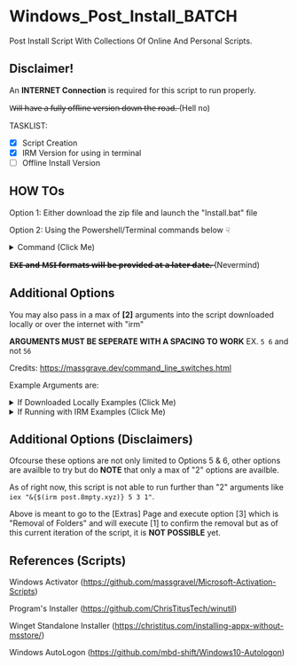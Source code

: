 # Windows_Post_Install_BATCH
Post Install Script With Collections Of Online And Personal Scripts.

## Disclaimer!
An **INTERNET Connection** is required for this script to run properly.

W̶i̶l̶l̶ ̶h̶a̶v̶e̶ ̶a̶ ̶f̶u̶l̶l̶y̶ ̶o̶f̶f̶l̶i̶n̶e̶ ̶v̶e̶r̶s̶i̶o̶n̶ ̶d̶o̶w̶n̶ ̶t̶h̶e̶ ̶r̶o̶a̶d̶.̶ (Hell no)

TASKLIST:

- [x] Script Creation
- [x] IRM Version for using in terminal 
- [ ] Offline Install Version
 
## HOW TOs

Option 1: Either download the zip file and launch the "Install.bat" file 
 
Option 2: Using the Powershell/Terminal commands below ☟

<details><summary>Command (Click Me)</summary>
<p>

```
irm post.8mpty.xyz | iex
```
or (A bit more Secure)
```
irm https://post.8mpty.xyz | iex
```
or (use if DNS issues)
```
irm https://raw.githubusercontent.com/8mpty/Windows_Post_Install_BATCH/main/psfile/empty.ps1 | iex
```
</p>
</details>

**E̶X̶E̶ ̶a̶n̶d̶ ̶M̶S̶I̶ ̶f̶o̶r̶m̶a̶t̶s̶ ̶w̶i̶l̶l̶ ̶b̶e̶ ̶p̶r̶o̶v̶i̶d̶e̶d̶ ̶a̶t̶ ̶a̶ ̶l̶a̶t̶e̶r̶ ̶d̶a̶t̶e̶.̶** (Nevermind)


## Additional Options
You may also pass in a max of **[2]** arguments into the script downloaded locally or over the internet with "irm"

**ARGUMENTS MUST BE SEPERATE WITH A SPACING TO WORK** EX. ```5 6``` and not ```56```

Credits: https://massgrave.dev/command_line_switches.html

Example Arguments are:

<details><summary>If Downloaded Locally Examples (Click Me)</summary>
<p> 
 
```
.\Install.bat 5
```
Which will go to the [Extras] page.

If running:
```
.\Install.bat 5 6
```
Will go the [Extras] page and execute option [6] which is creating the script shortcut.
</p>
</details>


<details><summary>If Running with IRM Examples (Click Me)</summary>
<p>

Default is ```irm post.8mpty.xyz | iex```,

But if you want to pass in arguments:
```
iex "&{$(irm post.8mpty.xyz)} 5"
```
Which will go to the [Extras] page.

If running:
```
iex "&{$(irm post.8mpty.xyz)} 5 6"
```
Will go the [Extras] page and execute option [6] which is creating the script shortcut.
</p>
</details>

## Additional Options (Disclaimers)

Ofcourse these options are not only limited to Options 5 & 6, other options are availble to try but do **NOTE** that only a max of "2" options are availble.

As of right now, this script is not able to run further than "2" arguments like ```iex "&{$(irm post.8mpty.xyz)} 5 3 1"```.

Above is meant to go to the [Extras] Page and execute option [3] which is "Removal of Folders" and will execute [1] to confirm the removal but as of this current iteration of the script, it is **NOT POSSIBLE** yet.

## References (Scripts)
 
Windows Activator (https://github.com/massgravel/Microsoft-Activation-Scripts)
 
Program's Installer (https://github.com/ChrisTitusTech/winutil)
 
Winget Standalone Installer (https://christitus.com/installing-appx-without-msstore/)
 
Windows AutoLogon (https://github.com/mbd-shift/Windows10-Autologon)
